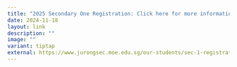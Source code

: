 ```yaml
---
title: "2025 Secondary One Registration: Click here for more information"
date: 2024-11-18
layout: link
description: ""
image: ""
variant: tiptap
external: https://www.jurongsec.moe.edu.sg/our-students/sec-1-registration/
---
```

